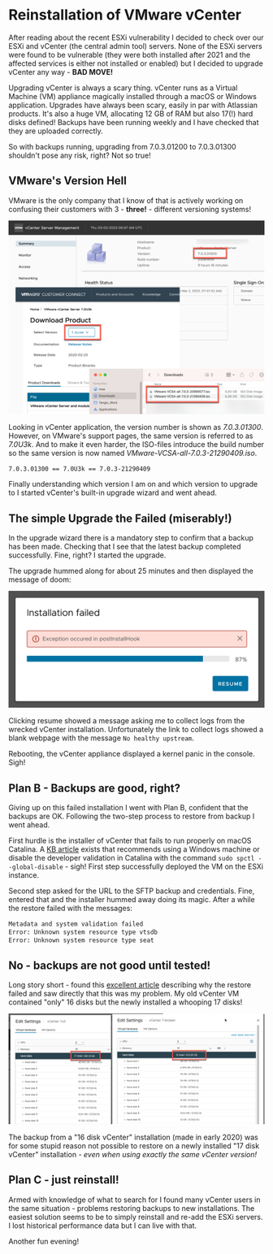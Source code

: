 # Reinstallation of VMware vCenter

After reading about the recent ESXi vulnerability I decided to check over our ESXi and vCenter (the central admin tool) servers. None of the ESXi servers were found to be vulnerable (they were both installed after 2021 and the affected services is either not installed or enabled) but I decided to upgrade vCenter any way - **BAD MOVE!**

Upgrading vCenter is always a scary thing. vCenter runs as a Virtual Machine (VM) appliance magically installed through a macOS or Windows application. Upgrades have always been scary, easily in par with Atlassian products. It's also a huge VM, allocating 12 GB of RAM but also 17(!) hard disks defined! Backups have been running weekly and I have checked that they are uploaded correctly.

So with backups running, upgrading from 7.0.3.01200 to 7.0.3.01300 shouldn't pose any risk, right? Not so true!

## VMware's Version Hell

VMware is the only company that I know of that is actively working on confusing their customers with 3 - **three!** - different versioning systems! 

![Version Hell](images/version.png "Version Hell")

Looking in vCenter application, the version number is shown as *7.0.3.01300*. However, on VMware's support pages, the same version is referred to as *7.0U3k*. And to make it even harder, the ISO-files introduce the build number so the same version is now named *VMware-VCSA-all-7.0.3-21290409.iso*.

```
7.0.3.01300 == 7.0U3k == 7.0.3-21290409
```

Finally understanding which version I am on and which version to upgrade to I started vCenter's built-in upgrade wizard and went ahead.

## The simple Upgrade the Failed (miserably!)

In the upgrade wizard there is a mandatory step to confirm that a backup has been made. Checking that I see that the latest backup completed successfully. Fine, right? I started the upgrade.

The upgrade hummed along for about 25 minutes and then displayed the message of doom:

![Houston, we have a problem!](images/failed_install.png "Failed installation")

Clicking resume showed a message asking me to collect logs from the wrecked vCenter installation. Unfortunately the link to collect logs showed a blank webpage with the message `No healthy upstream`.

Rebooting, the vCenter appliance displayed a kernel panic in the console. Sigh!

## Plan B - Backups are good, right?

Giving up on this failed installation I went with Plan B, confident that the backups are OK. Following the two-step process to restore from backup I went ahead.

First hurdle is the installer of vCenter that fails to run properly on macOS Catalina. A [KB article](https://kb.vmware.com/auth?state=%2Fs%2Farticle%2F79416) exists that recommends using a Windows machine or disable the developer validation in Catalina with the command `sudo spctl --global-disable` - sigh! First step successfully deployed the VM on the ESXi instance.

Second step asked for the URL to the SFTP backup and credentials. Fine, entered that and the installer hummed away doing its magic. After a while the restore failed with the messages:

```
Metadata and system validation failed
Error: Unknown system resource type vtsdb
Error: Unknown system resource type seat
```

## No - backups are not good until tested!

Long story short - found this [excellent article](https://medium.com/@mikecarpendale/vcenter-server-appliance-restore-fails-if-youve-tinkered-with-the-vm-resources-7eb8797b0544) describing why the restore failed and saw directly that this was my problem. My old vCenter VM contained "only" 16 disks but the newly installed a whooping 17 disks! 

![Disks for vCenter VM](images/disks_vcenter.png "vCenter virtual harddrives")

The backup from a "16 disk vCenter" installation (made in early 2020) was for some stupid reason not possible to restore on a newly installed "17 disk vCenter" installation - *even when using exactly the same vCenter version!* 

## Plan C - just reinstall!

Armed with knowledge of what to search for I found many vCenter users in the same situation - problems restoring backups to new installations. The easiest solution seems to be to simply reinstall and re-add the ESXi servers. I lost historical performance data but I can live with that.

Another fun evening!